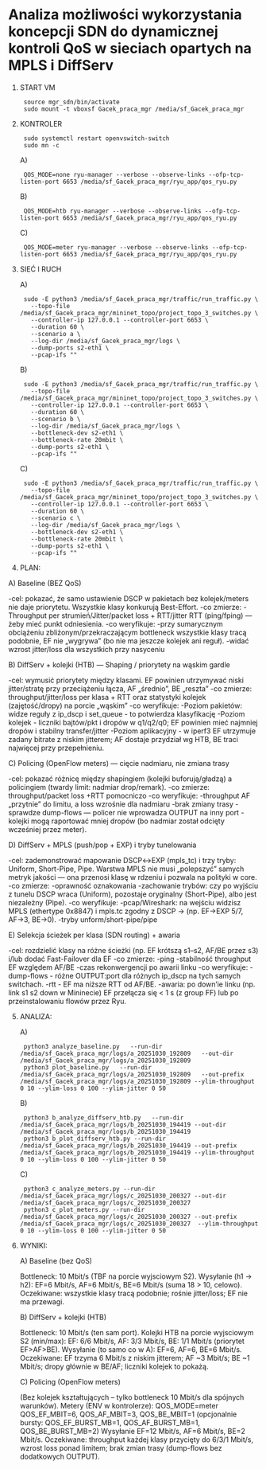# Analiza możliwości wykorzystania koncepcji SDN do dynamicznej kontroli QoS w sieciach opartych na MPLS i DiffServ

1. START VM

		source mgr_sdn/bin/activate
		sudo mount -t vboxsf Gacek_praca_mgr /media/sf_Gacek_praca_mgr

2. KONTROLER

		sudo systemctl restart openvswitch-switch
		sudo mn -c

	A) 
	
		QOS_MODE=none ryu-manager --verbose --observe-links --ofp-tcp-listen-port 6653 /media/sf_Gacek_praca_mgr/ryu_app/qos_ryu.py

	B)
	
		QOS_MODE=htb ryu-manager --verbose --observe-links --ofp-tcp-listen-port 6653 /media/sf_Gacek_praca_mgr/ryu_app/qos_ryu.py
	
	C)
	
		QOS_MODE=meter ryu-manager --verbose --observe-links --ofp-tcp-listen-port 6653 /media/sf_Gacek_praca_mgr/ryu_app/qos_ryu.py

3. SIEĆ I RUCH

	A)
	
		sudo -E python3 /media/sf_Gacek_praca_mgr/traffic/run_traffic.py \
		  --topo-file /media/sf_Gacek_praca_mgr/mininet_topo/project_topo_3_switches.py \
		  --controller-ip 127.0.0.1 --controller-port 6653 \
		  --duration 60 \
		  --scenario a \
		  --log-dir /media/sf_Gacek_praca_mgr/logs \
		  --dump-ports s2-eth1 \
		  --pcap-ifs ""
  
	B)
	
		sudo -E python3 /media/sf_Gacek_praca_mgr/traffic/run_traffic.py \
		  --topo-file /media/sf_Gacek_praca_mgr/mininet_topo/project_topo_3_switches.py \
		  --controller-ip 127.0.0.1 --controller-port 6653 \
		  --duration 60 \
		  --scenario b \
		  --log-dir /media/sf_Gacek_praca_mgr/logs \
		  --bottleneck-dev s2-eth1 \
		  --bottleneck-rate 20mbit \
		  --dump-ports s2-eth1 \
		  --pcap-ifs ""
	  
	C)
	
		sudo -E python3 /media/sf_Gacek_praca_mgr/traffic/run_traffic.py \
		  --topo-file /media/sf_Gacek_praca_mgr/mininet_topo/project_topo_3_switches.py \
		  --controller-ip 127.0.0.1 --controller-port 6653 \
		  --duration 60 \
		  --scenario c \
		  --log-dir /media/sf_Gacek_praca_mgr/logs \
		  --bottleneck-dev s2-eth1 \
		  --bottleneck-rate 20mbit \
		  --dump-ports s2-eth1 \
		  --pcap-ifs ""

4. PLAN:

A) Baseline (BEZ QoS)

-cel: pokazać, że samo ustawienie DSCP w pakietach bez kolejek/meters nie daje priorytetu. Wszystkie klasy konkurują Best-Effort.
-co zmierze:
	-Throughput per strumień/Jitter/packet loss + RTT/jitter RTT (ping/fping) — żeby mieć punkt odniesienia.
-co weryfikuje:
	-przy sumarycznym obciążeniu zbliżonym/przekraczającym bottleneck wszystkie klasy tracą podobnie, EF nie „wygrywa” (bo nie ma jeszcze kolejek ani reguł).
	-widać wzrost jitter/loss dla wszystkich przy nasyceniu

B) DiffServ + kolejki (HTB) — Shaping / priorytety na wąskim gardle

-cel: wymusić priorytety między klasami. EF powinien utrzymywać niski jitter/stratę przy przeciążeniu łącza, AF „średnio”, BE „reszta”
-co zmierze: throughput/jitter/loss per klasa + RTT oraz statystyki kolejek (zajętość/dropy) na porcie „wąskim”
-co weryfikuje:
	-Poziom pakietów: widze reguły z ip_dscp i set_queue - to potwierdza klasyfikację
	-Poziom kolejek - liczniki bajtów/pkt i dropów w q1/q2/q0; EF powinien mieć najmniej dropów i stabilny transfer/jitter
	-Poziom aplikacyjny - w iperf3 EF utrzymuje zadany bitrate z niskim jitterem; AF dostaje przydział wg HTB, BE traci najwięcej przy przepełnieniu.

C) Policing (OpenFlow meters) — cięcie nadmiaru, nie zmiana trasy

-cel: pokazać różnicę między shapingiem (kolejki buforują/gładzą) a policingiem (twardy limit: nadmiar drop/remark).
-co zmierze: throughput/packet loss +RTT pomocniczo
-co weryfikuje:
	-throughput AF „przytnie” do limitu, a loss wzrośnie dla nadmiaru
	-brak zmiany trasy - sprawdze dump-flows — policer nie wprowadza OUTPUT na inny port
	-kolejki mogą raportować mniej dropów (bo nadmiar został odcięty wcześniej przez meter).

D) DiffServ + MPLS (push/pop + EXP) i tryby tunelowania

-cel: zademonstrować mapowanie DSCP↔EXP (mpls_tc) i trzy tryby: Uniform, Short-Pipe, Pipe. Warstwa MPLS nie musi „polepszyć” samych metryk jakości — ona przenosi klasę w rdzeniu i pozwala na polityki w core.
-co zmierze:
	-oprawność oznakowania
	-zachowanie trybów: czy po wyjściu z tunelu DSCP wraca (Uniform), pozostaje oryginalny (Short-Pipe), albo jest niezależny (Pipe).
-co weryfikuje:
	-pcap/Wireshark: na wejściu widzisz MPLS (ethertype 0x8847) i mpls.tc zgodny z DSCP → (np. EF→EXP 5/7, AF→3, BE→0).
	-tryby unform/short-pipe/pipe

E) Selekcja ścieżek per klasa (SDN routing) + awaria

-cel: rozdzielić klasy na różne ścieżki (np. EF krótszą s1–s2, AF/BE przez s3) i/lub dodać Fast-Failover dla EF
-co zmierze:
	-ping 
	-stabilność throughput EF względem AF/BE
	-czas rekonwergencji po awarii linku
-co weryfikuje:
	-dump-flows - różne OUTPUT:port dla różnych ip_dscp na tych samych switchach.
	-rtt -  EF ma niższe RTT od AF/BE.
	-awaria: po down’ie linku (np. link s1 s2 down w Mininecie) EF przełącza się < 1 s (z group FF) lub po przeinstalowaniu flowów przez Ryu.

5. ANALIZA:

	A) 
	
		python3 analyze_baseline.py   --run-dir /media/sf_Gacek_praca_mgr/logs/a_20251030_192809   --out-dir /media/sf_Gacek_praca_mgr/logs/a_20251030_192809
		python3 plot_baseline.py   --run-dir /media/sf_Gacek_praca_mgr/logs/a_20251030_192809   --out-prefix /media/sf_Gacek_praca_mgr/logs/a_20251030_192809 --ylim-throughput 0 10 --ylim-loss 0 100 --ylim-jitter 0 50

	B)
	
		python3 b_analyze_diffserv_htb.py   --run-dir /media/sf_Gacek_praca_mgr/logs/b_20251030_194419 --out-dir /media/sf_Gacek_praca_mgr/logs/b_20251030_194419
		python3 b_plot_diffserv_htb.py --run-dir /media/sf_Gacek_praca_mgr/logs/b_20251030_194419 --out-prefix /media/sf_Gacek_praca_mgr/logs/b_20251030_194419 --ylim-throughput 0 10 --ylim-loss 0 100 --ylim-jitter 0 50
	
	C)
	
	    python3 c_analyze_meters.py --run-dir /media/sf_Gacek_praca_mgr/logs/c_20251030_200327 --out-dir /media/sf_Gacek_praca_mgr/logs/c_20251030_200327
	    python3 c_plot_meters.py --run-dir /media/sf_Gacek_praca_mgr/logs/c_20251030_200327 --out-prefix /media/sf_Gacek_praca_mgr/logs/c_20251030_200327  --ylim-throughput 0 10 --ylim-loss 0 100 --ylim-jitter 0 50

6. WYNIKI:

	A) Baseline (bez QoS)

	Bottleneck: 10 Mbit/s (TBF na porcie wyjsciowym S2).
	Wysyłanie (h1 → h2): EF=6 Mbit/s, AF=6 Mbit/s, BE=6 Mbit/s (suma 18 > 10, celowo).
	Oczekiwane: wszystkie klasy tracą podobnie; rośnie jitter/loss; EF nie ma przewagi.

	B) DiffServ + kolejki (HTB)

	Bottleneck: 10 Mbit/s (ten sam port).
	Kolejki HTB na porcie wyjsciowym S2 (min/max):
	EF: 6/6 Mbit/s, AF: 3/3 Mbit/s, BE: 1/1 Mbit/s (priorytet EF>AF>BE).
	Wysyłanie (to samo co w A): EF=6, AF=6, BE=6 Mbit/s.
	Oczekiwane: EF trzyma 6 Mbit/s z niskim jitterem; AF ~3 Mbit/s; BE ~1 Mbit/s; dropy głównie w BE/AF; liczniki kolejek to pokażą.

	C) Policing (OpenFlow meters)
	
	(Bez kolejek kształtujących – tylko bottleneck 10 Mbit/s dla spójnych warunków).
	Metery (ENV w kontrolerze):
		QOS_MODE=meter
		QOS_EF_MBIT=6, QOS_AF_MBIT=3, QOS_BE_MBIT=1
		(opcjonalnie bursty: QOS_EF_BURST_MB=1, QOS_AF_BURST_MB=1, QOS_BE_BURST_MB=2)
	Wysyłanie EF=12 Mbit/s, AF=6 Mbit/s, BE=2 Mbit/s.
	Oczekiwane: throughput każdej klasy przycięty do 6/3/1 Mbit/s, wzrost loss ponad limitem; brak zmian trasy (dump-flows bez dodatkowych OUTPUT).
